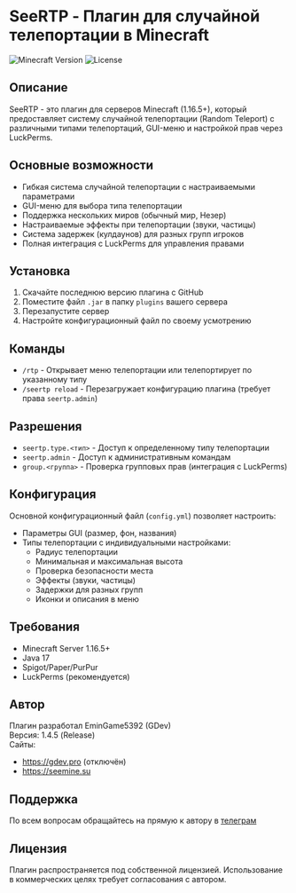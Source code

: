 # SeeRTP - Плагин для случайной телепортации в Minecraft

![Minecraft Version](https://img.shields.io/badge/Minecraft-1.16.5-brightgreen)
![License](https://img.shields.io/badge/License-MIT-blue)

## Описание
SeeRTP - это плагин для серверов Minecraft (1.16.5+), который предоставляет систему случайной телепортации (Random Teleport) с различными типами телепортаций, GUI-меню и настройкой прав через LuckPerms.

## Основные возможности
- Гибкая система случайной телепортации с настраиваемыми параметрами
- GUI-меню для выбора типа телепортации
- Поддержка нескольких миров (обычный мир, Незер)
- Настраиваемые эффекты при телепортации (звуки, частицы)
- Система задержек (кулдаунов) для разных групп игроков
- Полная интеграция с LuckPerms для управления правами

## Установка
1. Скачайте последнюю версию плагина с GitHub
2. Поместите файл `.jar` в папку `plugins` вашего сервера
3. Перезапустите сервер
4. Настройте конфигурационный файл по своему усмотрению

## Команды
- `/rtp` - Открывает меню телепортации или телепортирует по указанному типу
- `/seertp reload` - Перезагружает конфигурацию плагина (требует права `seertp.admin`)

## Разрешения
- `seertp.type.<тип>` - Доступ к определенному типу телепортации
- `seertp.admin` - Доступ к административным командам
- `group.<группа>` - Проверка групповых прав (интеграция с LuckPerms)

## Конфигурация
Основной конфигурационный файл (`config.yml`) позволяет настроить:
- Параметры GUI (размер, фон, названия)
- Типы телепортации с индивидуальными настройками:
  - Радиус телепортации
  - Минимальная и максимальная высота
  - Проверка безопасности места
  - Эффекты (звуки, частицы)
  - Задержки для разных групп
  - Иконки и описания в меню

## Требования
- Minecraft Server 1.16.5+
- Java 17
- Spigot/Paper/PurPur
- LuckPerms (рекомендуется)

## Автор
Плагин разработал EminGame5392 (GDev)  
Версия: 1.4.5 (Release)  
Сайты:  
- https://gdev.pro (отключён)  
- https://seemine.su

## Поддержка
По всем вопросам обращайтесь на прямую к автору в [телеграм](https://GDevPM.t.me)

## Лицензия
Плагин распространяется под собственной лицензией. Использование в коммерческих целях требует согласования с автором. 
